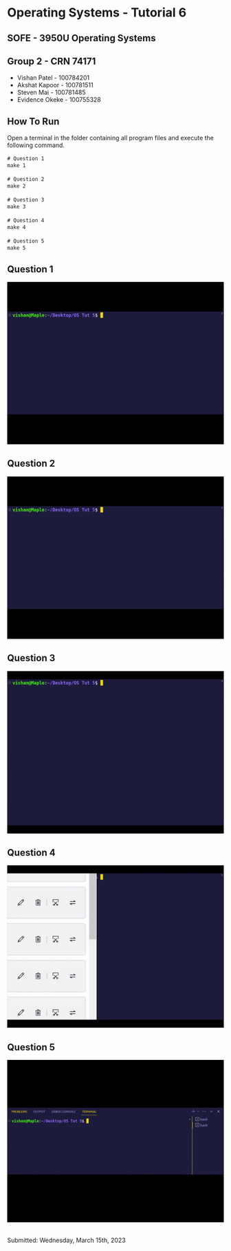 # Operating Systems - Tutorial 6
## SOFE - 3950U Operating Systems

## Group 2 - CRN 74171
- Vishan Patel - 100784201
- Akshat Kapoor - 100781511
- Steven Mai - 100781485
- Evidence Okeke - 100755328

## How To Run
Open a terminal in the folder containing all program files and execute the following command.
```
# Question 1
make 1

# Question 2
make 2

# Question 3
make 3

# Question 4
make 4

# Question 5
make 5
```
## Question 1
![](https://github.com/23Vishan/OS-Tutorial-5/blob/main/videos/1.gif)

## Question 2
![](https://github.com/23Vishan/OS-Tutorial-5/blob/main/videos/2.gif)

## Question 3
![](https://github.com/23Vishan/OS-Tutorial-5/blob/main/videos/3.gif)

## Question 4
![](https://github.com/23Vishan/OS-Tutorial-5/blob/main/videos/4.gif)

## Question 5
![](https://github.com/23Vishan/OS-Tutorial-5/blob/main/videos/5.gif)

##
Submitted: Wednesday, March 15th, 2023
